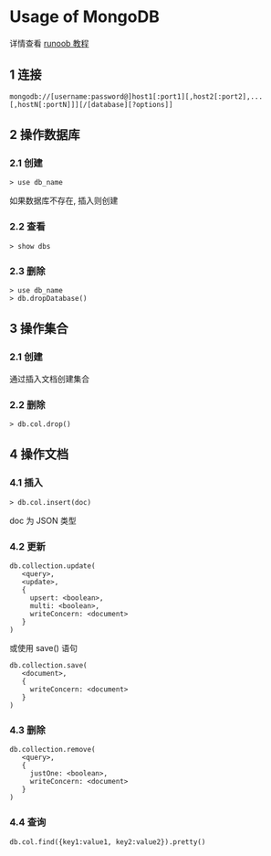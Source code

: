 # Usage of MongoDB

详情查看 [runoob 教程](http://www.runoob.com/mongodb/mongodb-tutorial.html)

## 1 连接

```
mongodb://[username:password@]host1[:port1][,host2[:port2],...[,hostN[:portN]]][/[database][?options]]
```

## 2 操作数据库

### 2.1 创建

```
> use db_name
```

如果数据库不存在, 插入则创建

### 2.2 查看

```
> show dbs
```

### 2.3 删除

```
> use db_name
> db.dropDatabase()
```

## 3 操作集合

### 2.1 创建

通过插入文档创建集合

### 2.2 删除

```
> db.col.drop()
```

## 4 操作文档

### 4.1 插入

```
> db.col.insert(doc)
```

doc 为 JSON 类型

### 4.2 更新

```
db.collection.update(
   <query>,
   <update>,
   {
     upsert: <boolean>,
     multi: <boolean>,
     writeConcern: <document>
   }
)
```

或使用 save() 语句

```
db.collection.save(
   <document>,
   {
     writeConcern: <document>
   }
)
```

### 4.3 删除

```
db.collection.remove(
   <query>,
   {
     justOne: <boolean>,
     writeConcern: <document>
   }
)
```

### 4.4 查询

```
db.col.find({key1:value1, key2:value2}).pretty()
```





